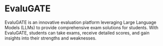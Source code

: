 # EvaluGATE
EvaluGATE is an innovative evaluation platform leveraging Large Language Models (LLMs) to provide comprehensive exam solutions for students. With EvaluGATE, students can take exams, receive detailed scores, and gain insights into their strengths and weaknesses.
